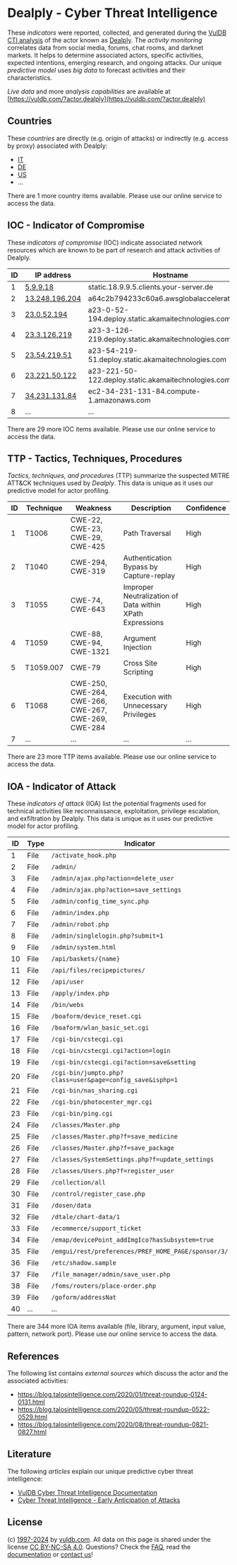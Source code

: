 # Dealply - Cyber Threat Intelligence

These _indicators_ were reported, collected, and generated during the [VulDB CTI analysis](https://vuldb.com/?kb.cti) of the actor known as [Dealply](https://vuldb.com/?actor.dealply). The _activity monitoring_ correlates data from social media, forums, chat rooms, and darknet markets. It helps to determine associated actors, specific activities, expected intentions, emerging research, and ongoing attacks. Our unique _predictive model_ uses _big data_ to forecast activities and their characteristics.

_Live data_ and more _analysis capabilities_ are available at [https://vuldb.com/?actor.dealply](https://vuldb.com/?actor.dealply)

## Countries

These _countries_ are directly (e.g. origin of attacks) or indirectly (e.g. access by proxy) associated with Dealply:

* [IT](https://vuldb.com/?country.it)
* [DE](https://vuldb.com/?country.de)
* [US](https://vuldb.com/?country.us)
* ...

There are 1 more country items available. Please use our online service to access the data.

## IOC - Indicator of Compromise

These _indicators of compromise_ (IOC) indicate associated network resources which are known to be part of research and attack activities of Dealply.

ID | IP address | Hostname | Campaign | Confidence
-- | ---------- | -------- | -------- | ----------
1 | [5.9.9.18](https://vuldb.com/?ip.5.9.9.18) | static.18.9.9.5.clients.your-server.de | - | High
2 | [13.248.196.204](https://vuldb.com/?ip.13.248.196.204) | a64c2b794233c60a6.awsglobalaccelerator.com | - | High
3 | [23.0.52.194](https://vuldb.com/?ip.23.0.52.194) | a23-0-52-194.deploy.static.akamaitechnologies.com | - | High
4 | [23.3.126.219](https://vuldb.com/?ip.23.3.126.219) | a23-3-126-219.deploy.static.akamaitechnologies.com | - | High
5 | [23.54.219.51](https://vuldb.com/?ip.23.54.219.51) | a23-54-219-51.deploy.static.akamaitechnologies.com | - | High
6 | [23.221.50.122](https://vuldb.com/?ip.23.221.50.122) | a23-221-50-122.deploy.static.akamaitechnologies.com | - | High
7 | [34.231.131.84](https://vuldb.com/?ip.34.231.131.84) | ec2-34-231-131-84.compute-1.amazonaws.com | - | Medium
8 | ... | ... | ... | ...

There are 29 more IOC items available. Please use our online service to access the data.

## TTP - Tactics, Techniques, Procedures

_Tactics, techniques, and procedures_ (TTP) summarize the suspected MITRE ATT&CK techniques used by _Dealply_. This data is unique as it uses our predictive model for actor profiling.

ID | Technique | Weakness | Description | Confidence
-- | --------- | -------- | ----------- | ----------
1 | T1006 | CWE-22, CWE-23, CWE-29, CWE-425 | Path Traversal | High
2 | T1040 | CWE-294, CWE-319 | Authentication Bypass by Capture-replay | High
3 | T1055 | CWE-74, CWE-643 | Improper Neutralization of Data within XPath Expressions | High
4 | T1059 | CWE-88, CWE-94, CWE-1321 | Argument Injection | High
5 | T1059.007 | CWE-79 | Cross Site Scripting | High
6 | T1068 | CWE-250, CWE-264, CWE-266, CWE-267, CWE-269, CWE-284 | Execution with Unnecessary Privileges | High
7 | ... | ... | ... | ...

There are 23 more TTP items available. Please use our online service to access the data.

## IOA - Indicator of Attack

These _indicators of attack_ (IOA) list the potential fragments used for technical activities like reconnaissance, exploitation, privilege escalation, and exfiltration by Dealply. This data is unique as it uses our predictive model for actor profiling.

ID | Type | Indicator | Confidence
-- | ---- | --------- | ----------
1 | File | `/activate_hook.php` | High
2 | File | `/admin/` | Low
3 | File | `/admin/ajax.php?action=delete_user` | High
4 | File | `/admin/ajax.php?action=save_settings` | High
5 | File | `/admin/config_time_sync.php` | High
6 | File | `/admin/index.php` | High
7 | File | `/admin/robot.php` | High
8 | File | `/admin/singlelogin.php?submit=1` | High
9 | File | `/admin/system.html` | High
10 | File | `/api/baskets/{name}` | High
11 | File | `/api/files/recipepictures/` | High
12 | File | `/api/user` | Medium
13 | File | `/apply/index.php` | High
14 | File | `/bin/webs` | Medium
15 | File | `/boaform/device_reset.cgi` | High
16 | File | `/boaform/wlan_basic_set.cgi` | High
17 | File | `/cgi-bin/cstecgi.cgi` | High
18 | File | `/cgi-bin/cstecgi.cgi?action=login` | High
19 | File | `/cgi-bin/cstecgi.cgi?action=save&setting` | High
20 | File | `/cgi-bin/jumpto.php?class=user&page=config_save&isphp=1` | High
21 | File | `/cgi-bin/nas_sharing.cgi` | High
22 | File | `/cgi-bin/photocenter_mgr.cgi` | High
23 | File | `/cgi-bin/ping.cgi` | High
24 | File | `/classes/Master.php` | High
25 | File | `/classes/Master.php?f=save_medicine` | High
26 | File | `/classes/Master.php?f=save_package` | High
27 | File | `/classes/SystemSettings.php?f=update_settings` | High
28 | File | `/classes/Users.php?f=register_user` | High
29 | File | `/collection/all` | High
30 | File | `/control/register_case.php` | High
31 | File | `/dosen/data` | Medium
32 | File | `/dtale/chart-data/1` | High
33 | File | `/ecommerce/support_ticket` | High
34 | File | `/emap/devicePoint_addImgIco?hasSubsystem=true` | High
35 | File | `/emgui/rest/preferences/PREF_HOME_PAGE/sponsor/3/` | High
36 | File | `/etc/shadow.sample` | High
37 | File | `/file_manager/admin/save_user.php` | High
38 | File | `/foms/routers/place-order.php` | High
39 | File | `/goform/addressNat` | High
40 | ... | ... | ...

There are 344 more IOA items available (file, library, argument, input value, pattern, network port). Please use our online service to access the data.

## References

The following list contains _external sources_ which discuss the actor and the associated activities:

* https://blog.talosintelligence.com/2020/01/threat-roundup-0124-0131.html
* https://blog.talosintelligence.com/2020/05/threat-roundup-0522-0529.html
* https://blog.talosintelligence.com/2020/08/threat-roundup-0821-0827.html

## Literature

The following _articles_ explain our unique predictive cyber threat intelligence:

* [VulDB Cyber Threat Intelligence Documentation](https://vuldb.com/?kb.cti)
* [Cyber Threat Intelligence - Early Anticipation of Attacks](https://www.scip.ch/en/?labs.20201022)

## License

(c) [1997-2024](https://vuldb.com/?kb.changelog) by [vuldb.com](https://vuldb.com/?kb.about). All data on this page is shared under the license [CC BY-NC-SA 4.0](https://creativecommons.org/licenses/by-nc-sa/4.0/). Questions? Check the [FAQ](https://vuldb.com/?kb.faq), read the [documentation](https://vuldb.com/?kb) or [contact us](https://vuldb.com/?contact)!
